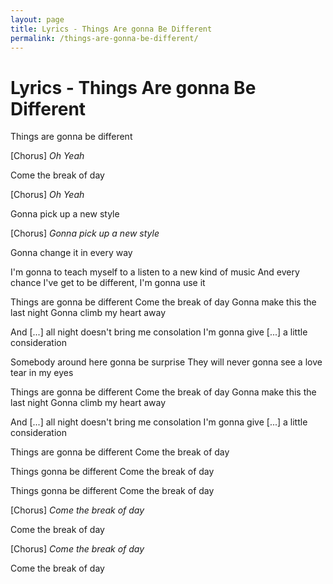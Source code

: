 ```yaml
---
layout: page
title: Lyrics - Things Are gonna Be Different
permalink: /things-are-gonna-be-different/
---
```


# Lyrics - Things Are gonna Be Different

Things are gonna be different

[Chorus]
_Oh Yeah_

Come the break of day

[Chorus]
_Oh Yeah_

Gonna pick up a new style

[Chorus]
_Gonna pick up a new style_

Gonna change it in every way

I'm gonna to teach myself to a listen to a new kind of music
And every chance I've get to be different, I'm gonna use it

Things are gonna be different
Come the break of day
Gonna make this the last night
Gonna climb my heart away

And [...] all night doesn't bring me consolation
I'm gonna give [...] a little consideration

Somebody around here gonna be surprise
They will never gonna see a love tear in my eyes

Things are gonna be different
Come the break of day
Gonna make this the last night
Gonna climb my heart away

And [...] all night doesn't bring me consolation
I'm gonna give [...] a little consideration

Things are gonna be different
Come the break of day

Things gonna be different
Come the break of day

Things gonna be different
Come the break of day

[Chorus]
_Come the break of day_

Come the break of day

[Chorus]
_Come the break of day_

Come the break of day